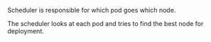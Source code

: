 Scheduler is responsible for which pod goes which node.

The scheduler looks at each pod and tries to find the best node for deployment.


